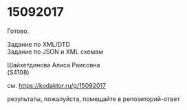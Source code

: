 # 15092017
Готово.  

Задание по XML/DTD   
Задание по JSON и XML схемам    
  
Шайхетдинова Алиса Раисовна  
(S4108)  
  
см. https://kodaktor.ru/g/15092017

результаты, пожалуйста, помещайте в репозиторий-ответ
